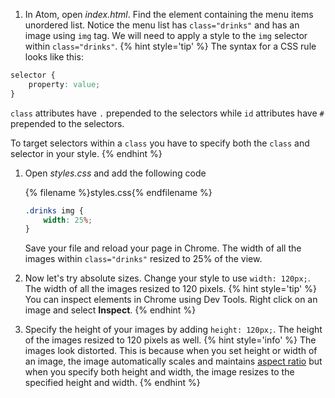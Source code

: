 1. In Atom, open _index.html_. Find the element containing the menu items unordered list. Notice the menu list has `class="drinks"` and has an image using `img` tag. We will need to apply a style to the `img` selector within `class="drinks"`.
   {% hint style='tip' %}
The syntax for a CSS rule looks like this:
```css
selector {
    property: value;
}
```
`class` attributes have `.` prepended to the selectors while `id` attributes have `#` prepended to the selectors.

To target selectors within a `class` you have to specify both the `class` and selector in your style.
    {% endhint %}
1. Open _styles.css_ and add the following code
    
    {% filename %}styles.css{% endfilename %}
    ```css
    .drinks img {
        width: 25%;
    }
    ```
    Save your file and reload your page in Chrome. The width of all the images within `class="drinks"` resized to 25% of the view. 
1. Now let's try absolute sizes. Change your style to use `width: 120px;`. The width of all the images resized to 120 pixels.
    {% hint style='tip' %}
You can inspect elements in Chrome using Dev Tools. Right click on an image and select **Inspect**. 
    {% endhint %}
1. Specify the height of your images by adding `height: 120px;`. The height of the images resized to 120 pixels as well. 
    {% hint style='info' %}
The images look distorted. This is because when you set height or width of an image, the image automatically scales and maintains [aspect ratio](https://www.w3schools.com/howto/howto_css_aspect_ratio.asp) but when you specify both height and width, the image resizes to the specified height and width. 
    {% endhint %}

